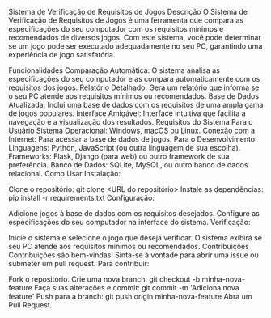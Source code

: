 Sistema de Verificação de Requisitos de Jogos
Descrição
O Sistema de Verificação de Requisitos de Jogos é uma ferramenta que compara as especificações do seu computador com os requisitos mínimos e recomendados de diversos jogos. Com este sistema, você pode determinar se um jogo pode ser executado adequadamente no seu PC, garantindo uma experiência de jogo satisfatória.

Funcionalidades
Comparação Automática: O sistema analisa as especificações do seu computador e as compara automaticamente com os requisitos dos jogos.
Relatório Detalhado: Gera um relatório que informa se o seu PC atende aos requisitos mínimos ou recomendados.
Base de Dados Atualizada: Inclui uma base de dados com os requisitos de uma ampla gama de jogos populares.
Interface Amigável: Interface intuitiva que facilita a navegação e a visualização dos resultados.
Requisitos do Sistema
Para o Usuário
Sistema Operacional: Windows, macOS ou Linux.
Conexão com a Internet: Para acessar a base de dados de jogos.
Para o Desenvolvimento
Linguagens: Python, JavaScript (ou outra linguagem de sua escolha).
Frameworks: Flask, Django (para web) ou outro framework de sua preferência.
Banco de Dados: SQLite, MySQL, ou outro banco de dados relacional.
Como Usar
Instalação:

Clone o repositório: git clone <URL do repositório>
Instale as dependências: pip install -r requirements.txt
Configuração:

Adicione jogos à base de dados com os requisitos desejados.
Configure as especificações do seu computador na interface do sistema.
Verificação:

Inicie o sistema e selecione o jogo que deseja verificar.
O sistema exibirá se seu PC atende aos requisitos mínimos ou recomendados.
Contribuições
Contribuições são bem-vindas! Sinta-se à vontade para abrir uma issue ou submeter um pull request. Para contribuir:

Fork o repositório.
Crie uma nova branch: git checkout -b minha-nova-feature
Faça suas alterações e commit: git commit -m 'Adiciona nova feature'
Push para a branch: git push origin minha-nova-feature
Abra um Pull Request.
